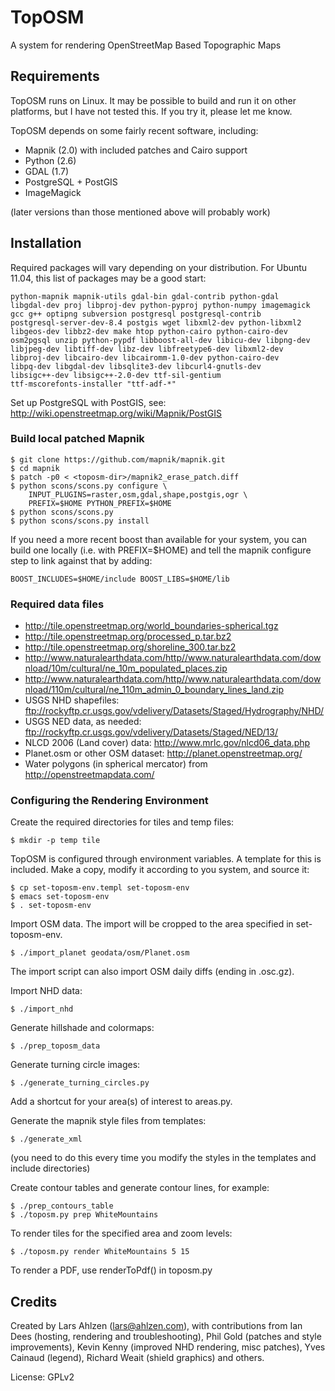 # TopOSM #

A system for rendering OpenStreetMap Based Topographic Maps


## Requirements ##

TopOSM runs on Linux. It may be possible to build and run it on other platforms, but I have not tested this. If you try it, please let me know.

TopOSM depends on some fairly recent software, including:

* Mapnik (2.0) with included patches and Cairo support
* Python (2.6)
* GDAL (1.7)
* PostgreSQL + PostGIS
* ImageMagick

(later versions than those mentioned above will probably work)


## Installation ##

Required packages will vary depending on your distribution. For Ubuntu 11.04, this list of packages may be a good start:

    python-mapnik mapnik-utils gdal-bin gdal-contrib python-gdal
    libgdal-dev proj libproj-dev python-pyproj python-numpy imagemagick
    gcc g++ optipng subversion postgresql postgresql-contrib
    postgresql-server-dev-8.4 postgis wget libxml2-dev python-libxml2
    libgeos-dev libbz2-dev make htop python-cairo python-cairo-dev
    osm2pgsql unzip python-pypdf libboost-all-dev libicu-dev libpng-dev
    libjpeg-dev libtiff-dev libz-dev libfreetype6-dev libxml2-dev
    libproj-dev libcairo-dev libcairomm-1.0-dev python-cairo-dev
    libpq-dev libgdal-dev libsqlite3-dev libcurl4-gnutls-dev
    libsigc++-dev libsigc++-2.0-dev ttf-sil-gentium
    ttf-mscorefonts-installer "ttf-adf-*"

Set up PostgreSQL with PostGIS, see:
http://wiki.openstreetmap.org/wiki/Mapnik/PostGIS


### Build local patched Mapnik ###

```
$ git clone https://github.com/mapnik/mapnik.git
$ cd mapnik
$ patch -p0 < <toposm-dir>/mapnik2_erase_patch.diff
$ python scons/scons.py configure \
    INPUT_PLUGINS=raster,osm,gdal,shape,postgis,ogr \
    PREFIX=$HOME PYTHON_PREFIX=$HOME
$ python scons/scons.py
$ python scons/scons.py install
```

If you need a more recent boost than available for your system, you can build one locally (i.e. with PREFIX=$HOME) and tell the mapnik configure step to link against that by adding:

```
BOOST_INCLUDES=$HOME/include BOOST_LIBS=$HOME/lib
```


### Required data files ###

* http://tile.openstreetmap.org/world_boundaries-spherical.tgz
* http://tile.openstreetmap.org/processed_p.tar.bz2
* http://tile.openstreetmap.org/shoreline_300.tar.bz2
* http://www.naturalearthdata.com/http//www.naturalearthdata.com/download/10m/cultural/ne_10m_populated_places.zip
* http://www.naturalearthdata.com/http//www.naturalearthdata.com/download/110m/cultural/ne_110m_admin_0_boundary_lines_land.zip
* USGS NHD shapefiles: ftp://rockyftp.cr.usgs.gov/vdelivery/Datasets/Staged/Hydrography/NHD/
* USGS NED data, as needed: ftp://rockyftp.cr.usgs.gov/vdelivery/Datasets/Staged/NED/13/
* NLCD 2006 (Land cover) data: http://www.mrlc.gov/nlcd06_data.php
* Planet.osm or other OSM dataset: http://planet.openstreetmap.org/
* Water polygons (in spherical mercator) from http://openstreetmapdata.com/


### Configuring the Rendering Environment ###

Create the required directories for tiles and temp files:

```
$ mkdir -p temp tile
```

TopOSM is configured through environment variables. A template for this is included. Make a copy, modify it according to you system, and source it:

```
$ cp set-toposm-env.templ set-toposm-env
$ emacs set-toposm-env
$ . set-toposm-env
```

Import OSM data. The import will be cropped to the area specified in set-toposm-env.
```
$ ./import_planet geodata/osm/Planet.osm
```

The import script can also import OSM daily diffs (ending in .osc.gz).


Import NHD data:
```
$ ./import_nhd
```

Generate hillshade and colormaps:
```
$ ./prep_toposm_data
```
Generate turning circle images:
```
$ ./generate_turning_circles.py
```


Add a shortcut for your area(s) of interest to areas.py.

Generate the mapnik style files from templates:
```
$ ./generate_xml
```
(you need to do this every time you modify the styles in the
templates and include directories)

Create contour tables and generate contour lines, for example:
```
$ ./prep_contours_table
$ ./toposm.py prep WhiteMountains
```

To render tiles for the specified area and zoom levels:
```
$ ./toposm.py render WhiteMountains 5 15
```

To render a PDF, use renderToPdf() in toposm.py


## Credits ##

Created by Lars Ahlzen (lars@ahlzen.com), with contributions from Ian Dees (hosting, rendering and troubleshooting), Phil Gold (patches and style improvements), Kevin Kenny (improved NHD rendering, misc patches), Yves Cainaud (legend), Richard Weait (shield graphics) and others.

License: GPLv2
